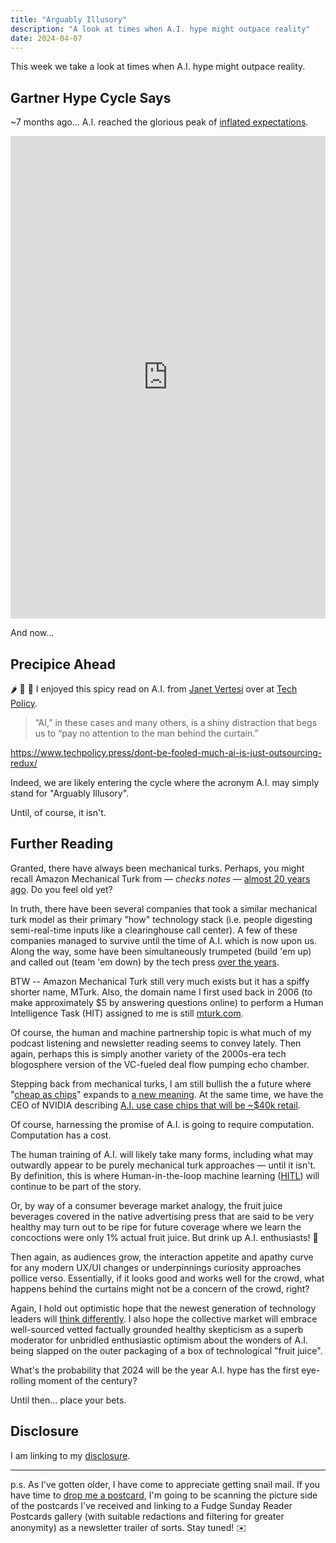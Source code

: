 ```yaml
---
title: "Arguably Illusory"
description: "A look at times when A.I. hype might outpace reality"
date: 2024-04-07
---
```


This week we take a look at times when A.I. hype might outpace reality.

## Gartner Hype Cycle Says

~7 months ago... A.I. reached the glorious peak of [inflated expectations](https://www.linkedin.com/feed/update/urn:li:activity:7109565516712665091/).

<iframe src="https://www.linkedin.com/embed/feed/update/urn:li:share:7109565512820350976" height="772" width="504" frameborder="0" allowfullscreen="" title="Embedded post"></iframe>

And now...

## Precipice Ahead

🌶️ 🤖 🤔 I enjoyed this spicy read on A.I. from [Janet Vertesi](https://janet.vertesi.com) over at [Tech Policy](https://www.techpolicy.press).

> “AI,” in these cases and many others, is a shiny distraction that begs us to “pay no attention to the man behind the curtain.”

https://www.techpolicy.press/dont-be-fooled-much-ai-is-just-outsourcing-redux/

Indeed, we are likely entering the cycle where the acronym A.I. may simply stand for "Arguably Illusory".

Until, of course, it isn't.

## Further Reading

Granted, there have always been mechanical turks. Perhaps, you might recall Amazon Mechanical Turk from — _checks notes_ — [almost 20 years ago](https://en.wikipedia.org/wiki/Amazon_Mechanical_Turk). Do you feel old yet?

In truth, there have been several companies that took a similar mechanical turk model as their primary "how" technology stack (i.e. people digesting semi-real-time inputs like a clearinghouse call center). A few of these companies managed to survive until the time of A.I. which is now upon us. Along the way, some have been simultaneously trumpeted (build 'em up) and called out (team 'em down) by the tech press [over the years](https://www.crunchbase.com/organization/chacha/company_overview/overview_timeline).

BTW -- Amazon Mechanical Turk still very much exists but it has a spiffy shorter name, MTurk. Also, the domain name I first used back in 2006 (to make approximately $5 by answering questions online) to perform a Human Intelligence Task (HIT) assigned to me is still [mturk.com](https://www.mturk.com).

Of course, the human and machine partnership topic is what much of my podcast listening and newsletter reading seems to convey lately. Then again, perhaps this is simply another variety of the 2000s-era tech blogosphere version of the VC-fueled deal flow pumping echo chamber.

Stepping back from mechanical turks, I am still bullish the a future where "[cheap as chips](/archive/fudge-sunday-cheap-as-chips-in-2022/)" expands to [a new meaning](https://web.archive.org/web/20211220025446/https://twitter.com/jaycuthrell/status/1472761084113215498). At the same time, we have the CEO of NVIDIA describing [A.I. use case chips that will be ~$40k retail](https://www.cnbc.com/2024/03/19/nvidias-blackwell-ai-chip-will-cost-more-than-30000-ceo-says.html).

Of course, harnessing the promise of A.I. is going to require computation. Computation has a cost.

The human training of A.I. will likely take many forms, including what may outwardly appear to be purely mechanical turk approaches — until it isn't. By definition, this is where Human-in-the-loop machine learning ([HITL](https://en.wikipedia.org/wiki/Human-in-the-loop)) will continue to be part of the story.

Or, by way of a consumer beverage market analogy, the fruit juice beverages covered in the native advertising press that are said to be very healthy may turn out to be ripe for future coverage where we learn the concoctions were only 1% actual fruit juice. But drink up A.I. enthusiasts! 🤔

Then again, as audiences grow, the interaction appetite and apathy curve for any modern UX/UI changes or underpinnings curiosity approaches pollice verso. Essentially, if it looks good and works well for the crowd, what happens behind the curtains might not be a concern of the crowd, right?

Again, I hold out optimistic hope that the newest generation of technology leaders will [think differently](/archive/). I also hope the collective market will embrace well-sourced vetted factually grounded healthy skepticism as a superb moderator for unbridled enthusiastic optimism about the wonders of A.I. being slapped on the outer packaging of a box of technological "fruit juice".

What's the probability that 2024 will be the year A.I. hype has the first eye-rolling moment of the century?

Until then... place your bets.

## Disclosure

I am linking to my [disclosure](https://jaycuthrell.com/disclosure/).

***

p.s. As I've gotten older, I have come to appreciate getting snail mail. If you have time to [drop me a postcard](https://jaycuthrell.com/contact), I'm going to be scanning the picture side of the postcards I've received and linking to a Fudge Sunday Reader Postcards gallery (with suitable redactions and filtering for greater anonymity) as a newsletter trailer of sorts. Stay tuned! ✉️